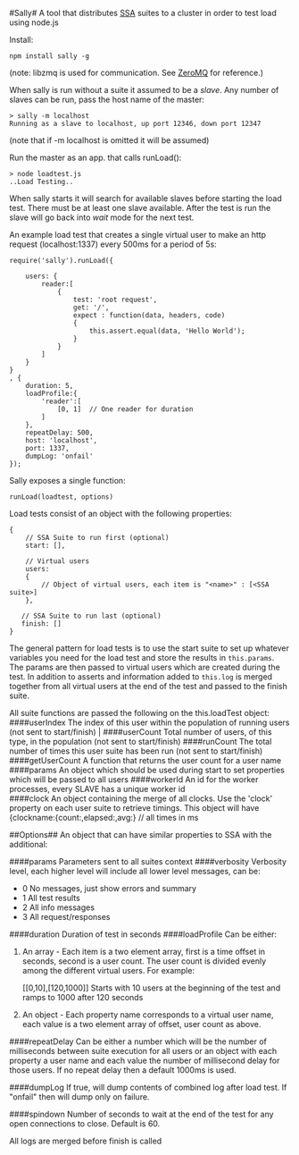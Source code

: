 #Sally#
A tool that distributes [SSA](https://github.com/pdiemert/ssa) suites to a cluster in order to test load using node.js

Install:

	npm install sally -g
	
(note: libzmq is used for communication.  See [ZeroMQ](http://http://www.zeromq.org/) for reference.)

When sally is run without a suite it assumed to be a *slave*.  Any number of slaves can be run, pass the host name of the master:

	> sally -m localhost
	Running as a slave to localhost, up port 12346, down port 12347

(note that if -m localhost is omitted it will be assumed)	

Run the master as an app. that calls runLoad():

	> node loadtest.js
	..Load Testing..
	
When sally starts it will search for available slaves before starting the load test.  There must be at least one slave available.  After the test is run the slave will go back into *wait* mode for the next test.


An example load test that creates a single virtual user to make an http request (localhost:1337) every 500ms for a period of 5s:

	require('sally').runLoad({

		users: {
			reader:[
				{
					test: 'root request',
					get: '/',
					expect : function(data, headers, code)
					{
						this.assert.equal(data, 'Hello World');
					}
				}
			]
		}
	}
	, {
		duration: 5,
		loadProfile:{
			'reader':[
				[0, 1]  // One reader for duration
			]
		},
		repeatDelay: 500,
		host: 'localhost',
		port: 1337,
		dumpLog: 'onfail'
	});
	

Sally exposes a single function:

    runLoad(loadtest, options)

Load tests consist of an object with the following properties:

    {
        // SSA Suite to run first (optional)
        start: [],

        // Virtual users
        users:
        {
            // Object of virtual users, each item is "<name>" : [<SSA suite>]
        },

       // SSA Suite to run last (optional)
       finish: []
	}

The general pattern for load tests is to use the start suite to set up whatever variables you need for the load test and store the results in `this.params`.  The params are then passed to virtual users which are created during the test.  In addition to asserts and information added to `this.log` is merged together from all virtual users at the end of the test and passed to the finish suite.

All suite functions are passed the following on the this.loadTest object:
####userIndex
The index of this user within the population of running users (not sent to start/finish)  |
####userCount
Total number of users, of this type, in the population (not sent to start/finish)
####runCount
The total number of times this user suite has been run (not sent to start/finish)
####getUserCount
A function that returns the user count for a user name
####params
An object which should be used during start to set properties which will be passed to all users
####workerId
An id for the worker processes, every SLAVE has a unique worker id  
####clock
An object containing the merge of all clocks.  Use the 'clock' property on each user suite to retrieve timings.
This object will have {clockname:{count:,elapsed:,avg:} // all times in ms

##Options##
An object that can have similar properties to SSA with the additional:

####params
Parameters sent to all suites context
####verbosity
Verbosity level, each higher level will include all lower level messages, can be:

*	0   No messages, just show errors and summary  
*	1   All test results
*	2   All info messages
*	3   All request/responses

####duration
Duration of test in seconds
####loadProfile
Can be either:

1. An array -  Each item is a two element array, first is a time offset in seconds, second is a user count. The user count is divided evenly among the different virtual users.  For example:

	[[0,10],[120,1000]]
	Starts with 10 users at the beginning of the test and ramps to 1000 after 120 seconds
	
2. An object - Each property name corresponds to a virtual user name, each value is a two element array of offset, user count as above.

####repeatDelay
Can be either a number which will be the number of milliseconds between suite execution for all users or an object with each property a user name and each value the number of millisecond delay for those users. If no repeat delay then a default 1000ms is used.

####dumpLog
If true, will dump contents of combined log after load test. If "onfail" then will dump only on failure.

####spindown
Number of seconds to wait at the end of the test for any open connections to close.  Default is 60.

All logs are merged before finish is called

